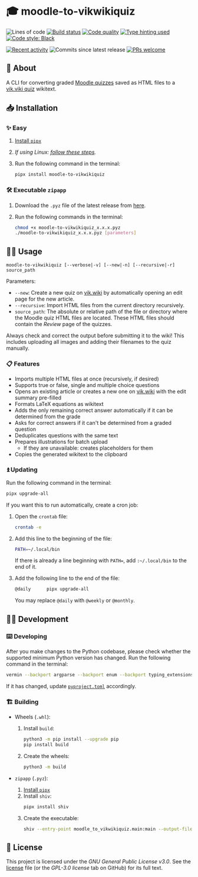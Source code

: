 # 🎓 moodle-to-vikwikiquiz

![Lines of code](https://img.shields.io/badge/lines_of_code-1k-blue)
[![Build status](https://scrutinizer-ci.com/g/gy-mate/moodle-to-vikwikiquiz/badges/build.png?b=main)](https://scrutinizer-ci.com/g/gy-mate/moodle-to-vikwikiquiz/build-status/main)
[![Code quality](https://img.shields.io/scrutinizer/quality/g/gy-mate/moodle-to-vikwikiquiz/main)](https://scrutinizer-ci.com/g/gy-mate/moodle-to-vikwikiquiz/)
[![Type hinting used](https://img.shields.io/badge/type_hinting-used-brightgreen)](https://docs.python.org/3/library/typing.html)
[![Code style: Black](https://img.shields.io/badge/code_style-black-black.svg)](https://github.com/psf/black)

[![Recent activity](https://img.shields.io/github/commit-activity/m/gy-mate/moodle-to-vikwikiquiz)](https://github.com/gy-mate/moodle-to-vikwikiquiz/commits/main/)
![Commits since latest release](https://img.shields.io/github/commits-since/gy-mate/moodle-to-vikwikiquiz/latest)
[![PRs welcome](https://img.shields.io/badge/PRs-welcome-brightgreen)](https://docs.github.com/en/pull-requests/collaborating-with-pull-requests/proposing-changes-to-your-work-with-pull-requests/creating-a-pull-request)


## 📖 About

A CLI for converting graded [Moodle quizzes](https://docs.moodle.org/404/en/Quiz_activity) saved as HTML files to a [vik.viki quiz](https://vik.wiki/Segítség:Kvíz) wikitext.


## 📥 Installation

### ✨ Easy

1. [Install `pipx`](https://pipx.pypa.io/stable/#install-pipx)
1. _If using Linux: [follow these steps](https://github.com/asweigart/pyperclip/blob/master/docs/index.rst#not-implemented-error)._
1. Run the following command in the terminal:

    ```bash
    pipx install moodle-to-vikwikiquiz
    ```


### 🛠️ Executable `zipapp`

1. Download the `.pyz` file of the latest release from [here](https://github.com/gy-mate/moodle-to-vikwikiquiz/releases/latest).
1. Run the following commands in the terminal:

    ```bash
    chmod +x moodle-to-vikwikiquiz_x.x.x.pyz
    ./moodle-to-vikwikiquiz_x.x.x.pyz [parameters]
    ```


## 🧑‍💻 Usage

```text
moodle-to-vikwikiquiz [--verbose|-v] [--new|-n] [--recursive|-r] source_path
```

Parameters:
* `--new`: Create a new quiz on [vik.wiki](https://vik.wiki/) by automatically opening an edit page for the new article.
* `--recursive`: Import HTML files from the current directory recursively.
* `source_path`: The absolute or relative path of the file or directory where the Moodle quiz HTML files are located.
  These HTML files should contain the _Review_ page of the quizzes.

Always check and correct the output before submitting it to the wiki!
This includes uploading all images and adding their filenames to the quiz manually.


### 📋 Features

* Imports multiple HTML files at once (recursively, if desired)
* Supports true or false, single and multiple choice questions
* Opens an existing article or creates a new one on [vik.wiki](https://vik.wiki/) with the edit summary pre-filled
* Formats LaTeX equations as wikitext
* Adds the only remaining correct answer automatically if it can be determined from the grade
* Asks for correct answers if it can't be determined from a graded question
* Deduplicates questions with the same text
* Prepares illustrations for batch upload
    * If they are unavailable: creates placeholders for them
* Copies the generated wikitext to the clipboard


### ⏫ Updating

Run the following command in the terminal:

```bash
pipx upgrade-all
```

If you want this to run automatically, create a cron job:

1. Open the `crontab` file:
    ```bash
    crontab -e
    ```

1. Add this line to the beginning of the file:
    ```bash
    PATH=~/.local/bin
    ```
    If there is already a line beginning with `PATH=`, add `:~/.local/bin` to the end of it.

1. Add the following line to the end of the file:
    ```bash
    @daily		pipx upgrade-all
    ```
   You may replace `@daily` with `@weekly` or `@monthly`.


## 🧑‍💻 Development

### ⌨️ Developing

After you make changes to the Python codebase, please check whether the supported minimum Python version has changed. 
Run the following command in the terminal:

```bash
vermin --backport argparse --backport enum --backport typing_extensions --eval-annotations .
```

If it has changed, update [`pyproject.toml`](pyproject.toml) accordingly.

### 🏗️ Building

- Wheels (`.whl`):
    1. Install `build`:
        ```bash
        python3 -m pip install --upgrade pip
        pip install build
        ```
    1. Create the wheels:
        ```bash
        python3 -m build
        ```

- `zipapp` (`.pyz`):
    1. [Install `pipx`](https://pipx.pypa.io/stable/#install-pipx)
    1. Install `shiv`:
        ```bash
        pipx install shiv
        ```
    1. Create the executable:
        ```bash
        shiv --entry-point moodle_to_vikwikiquiz.main:main --output-file moodle-to-vikwikiquiz.pyz --reproducible .
        ```


## 📜 License

This project is licensed under the _GNU General Public License v3.0_.
See the [license](copying.txt) file (or the _GPL-3.0 license_ tab on GitHub) for its full text.

